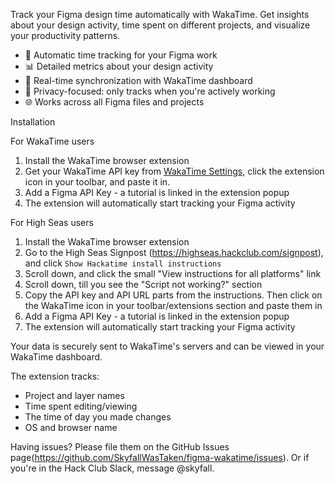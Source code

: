 Track your Figma design time automatically with WakaTime. Get insights about your design activity, time spent on different projects, and visualize your productivity patterns.

- 🎨 Automatic time tracking for your Figma work
- 📊 Detailed metrics about your design activity
- 🔄 Real-time synchronization with WakaTime dashboard
- 🚫 Privacy-focused: only tracks when you're actively working
- 🌐 Works across all Figma files and projects

Installation

For WakaTime users
1. Install the WakaTime browser extension
2. Get your WakaTime API key from [WakaTime Settings](https://wakatime.com/settings/account), click the extension icon in your toolbar, and paste it in.
3. Add a Figma API Key - a tutorial is linked in the extension popup
4. The extension will automatically start tracking your Figma activity

For High Seas users
1. Install the WakaTime browser extension
2. Go to the High Seas Signpost (https://highseas.hackclub.com/signpost), and click `Show Hackatime install instructions`
3. Scroll down, and click the small "View instructions for all platforms" link
4. Scroll down, till you see the "Script not working?" section
5. Copy the API key and API URL parts from the instructions. Then click on the WakaTime icon in your toolbar/extensions section and paste them in
6. Add a Figma API Key - a tutorial is linked in the extension popup
7. The extension will automatically start tracking your Figma activity

Your data is securely sent to WakaTime's servers and can be viewed in your WakaTime dashboard.

The extension tracks:
- Project and layer names
- Time spent editing/viewing
- The time of day you made changes
- OS and browser name

Having issues? Please file them on the GitHub Issues page(https://github.com/SkyfallWasTaken/figma-wakatime/issues). Or if you're in the Hack Club Slack, message @skyfall.